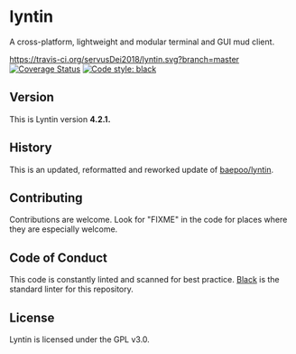 # lyntin 
A cross-platform, lightweight and modular terminal and GUI mud client.

https://travis-ci.org/servusDei2018/lyntin.svg?branch=master
[![Coverage Status](https://coveralls.io/repos/github/servusDei2018/lyntin/badge.svg?branch=master)](https://coveralls.io/github/servusDei2018/lyntin?branch=master)
<a href="https://github.com/psf/black"><img alt="Code style: black" src="https://img.shields.io/badge/code%20style-black-000000.svg"></a>

## Version

This is Lyntin version **4.2.1.**

## History

This is an updated, reformatted and reworked update of [baepoo/lyntin](https://github.com/baepoo/lyntin).

## Contributing

Contributions are welcome. Look for "FIXME" in the code for places where they are especially welcome.

## Code of Conduct

This code is constantly linted and scanned for best practice. [Black](https://github.com/psf/black) is the standard linter for this repository.

## License

Lyntin is licensed under the GPL v3.0.
